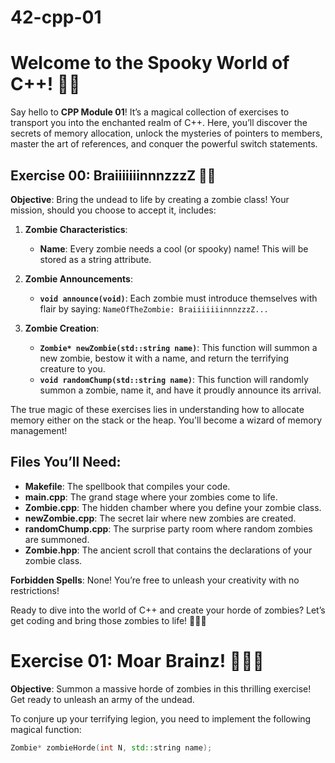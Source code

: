 # 42-cpp-01
# Welcome to the Spooky World of C++! 🎃👻

Say hello to **CPP Module 01**! It’s a magical collection of exercises to transport you into the enchanted realm of C++. Here, you’ll discover the secrets of memory allocation, unlock the mysteries of pointers to members, master the art of references, and conquer the powerful switch statements.

## Exercise 00: BraiiiiiiinnnzzzZ 🧟‍♂️

**Objective**: Bring the undead to life by creating a zombie class! Your mission, should you choose to accept it, includes:

1. **Zombie Characteristics**:
   - **Name**: Every zombie needs a cool (or spooky) name! This will be stored as a string attribute.

2. **Zombie Announcements**:
   - **`void announce(void)`**: Each zombie must introduce themselves with flair by saying: `NameOfTheZombie: BraiiiiiiinnnzzzZ...`

3. **Zombie Creation**:
   - **`Zombie* newZombie(std::string name)`**: This function will summon a new zombie, bestow it with a name, and return the terrifying creature to you.
   - **`void randomChump(std::string name)`**: This function will randomly summon a zombie, name it, and have it proudly announce its arrival.

The true magic of these exercises lies in understanding how to allocate memory either on the stack or the heap. You'll become a wizard of memory management!

## Files You’ll Need:
- **Makefile**: The spellbook that compiles your code.
- **main.cpp**: The grand stage where your zombies come to life.
- **Zombie.cpp**: The hidden chamber where you define your zombie class.
- **newZombie.cpp**: The secret lair where new zombies are created.
- **randomChump.cpp**: The surprise party room where random zombies are summoned.
- **Zombie.hpp**: The ancient scroll that contains the declarations of your zombie class.

**Forbidden Spells**: None! You’re free to unleash your creativity with no restrictions!

Ready to dive into the world of C++ and create your horde of zombies? Let’s get coding and bring those zombies to life! 🧟‍♀️👻


# Exercise 01: Moar Brainz! 🧟‍♂️🧠

**Objective**: Summon a massive horde of zombies in this thrilling exercise! Get ready to unleash an army of the undead.

To conjure up your terrifying legion, you need to implement the following magical function:

```cpp
Zombie* zombieHorde(int N, std::string name);



